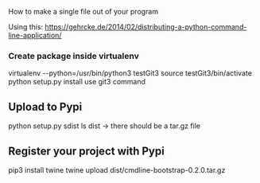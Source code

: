 How to make a single file out of your program

Using this: https://gehrcke.de/2014/02/distributing-a-python-command-line-application/

### Create package inside virtualenv
virtualenv --python=/usr/bin/python3 testGit3
source testGit3/bin/activate
python setup.py install
use git3 command

## Upload to Pypi

python setup.py sdist
ls dist -> there should be a tar.gz file

## Register your project with Pypi

pip3 install twine
twine upload dist/cmdline-bootstrap-0.2.0.tar.gz 
